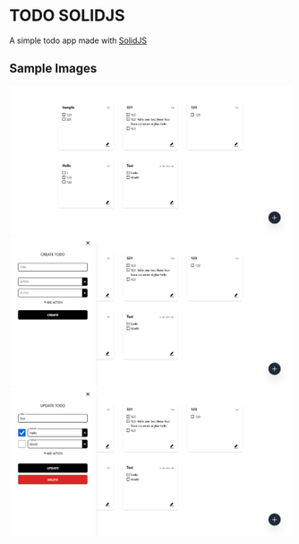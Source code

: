 # TODO SOLIDJS

A simple todo app made with [SolidJS](https://www.solidjs.com/)

## Sample Images

![home.png](./sample/home.png "Home page")
![create.png](./sample/create.png "Create page")
![update.png](./sample/update.png "Update page")
